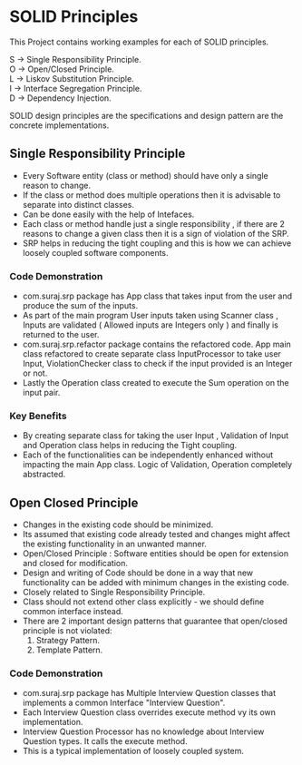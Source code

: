 # SOLID Principles
This Project contains working examples for each of SOLID principles.

S -> Single Responsibility Principle. <br>
O -> Open/Closed Principle. <br>
L -> Liskov Substitution Principle. <br>
I -> Interface Segregation  Principle. <br>
D -> Dependency Injection. <br>

SOLID design principles are the specifications and design pattern are the concrete implementations.


## Single Responsibility Principle
* Every Software entity (class or method) should have only a single reason to change. 
* If the class or method does multiple operations then it is advisable to separate into distinct classes.
* Can be done easily with the help of Intefaces.
* Each class or method handle just a single responsibility , if there are 2 reasons to change a given class then it is a sign of violation of the SRP.
* SRP helps in reducing the tight coupling and this is how we can achieve loosely coupled software components.

### Code Demonstration
* com.suraj.srp package has App class that takes input from the user and produce the sum of the inputs. 
* As part of the main program User inputs taken using Scanner class , Inputs are validated ( Allowed inputs are Integers only ) and finally is returned to the user.<br>
* com.suraj.srp.refactor package contains the refactored code. App main class refactored to create separate class InputProcessor to take user Input, ViolationChecker class to check if the input provided is an Integer or not. 
* Lastly the Operation class created to execute the Sum operation on the input pair.<br>

### Key Benefits
* By creating separate class for taking the user Input , Validation of Input and Operation class helps in reducing the Tight coupling.
* Each of the functionalities can be independently enhanced without impacting the main App class. 
Logic of Validation, Operation completely abstracted.   

## Open Closed Principle
* Changes in the existing code should be minimized.
* Its assumed that existing code already tested and changes might affect the existing functionality in an unwanted manner.
* Open/Closed Principle : Software entities should be open for extension and closed for modification.  
* Design and writing of Code should be done in a way that new functionality can be added with minimum changes in the existing code.
* Closely related to Single Responsibility Principle.
* Class should not extend other class explicitly - we should define common interface instead.
* There are 2 important design patterns that guarantee that open/closed principle is not violated: 
   1) Strategy Pattern.
   2) Template Pattern.
  
### Code Demonstration
* com.suraj.srp package has Multiple Interview Question classes that implements a common Interface "Interview Question".
* Each Interview Question class overrides execute method vy its own implementation.
* Interview Question Processor has no knowledge about Interview Question types. It calls the execute method.
* This is a typical implementation of loosely coupled system.
